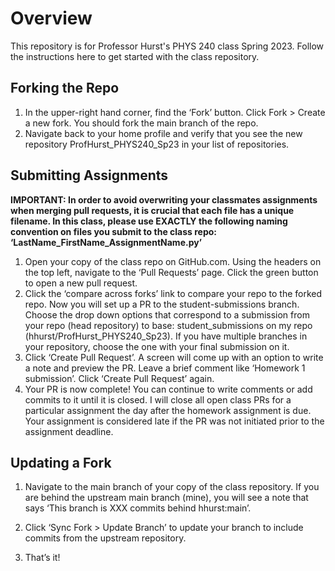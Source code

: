# Overview

This repository is for Professor Hurst's PHYS 240 class Spring 2023. Follow the instructions here to get started with the class repository.

## Forking the Repo

1. In the upper-right hand corner, find the ‘Fork’ button. Click Fork > Create a new fork. You should fork the main branch of the repo. 
2. Navigate back to your home profile and verify that you see the new repository ProfHurst_PHYS240_Sp23 in your list of repositories.

## Submitting Assignments

**IMPORTANT: In order to avoid overwriting your classmates assignments when merging pull requests, it is crucial that each file has a unique filename. In this class, please use EXACTLY the following naming convention on files you submit to the class repo: 
‘LastName_FirstName_AssignmentName.py’**

1. Open your copy of the class repo on GitHub.com. Using the headers on the top left, navigate to the ‘Pull Requests’ page. Click the green button to open a new pull request. 
2. Click the ‘compare across forks’ link to compare your repo to the forked repo. Now you will set up a PR to the student-submissions branch. Choose the drop down options that correspond to a submission from your repo (head repository) to base: student_submissions on my repo (hhurst/ProfHurst_PHYS240_Sp23). If you have multiple branches in your repository, choose the one with your final submission on it. 
3. Click ‘Create Pull Request’. A screen will come up with an option to write a note and preview the PR. Leave a brief comment like ‘Homework 1 submission’. Click ‘Create Pull Request’ again. 
4. Your PR is now complete! You can continue to write comments or add commits to it until it is closed. I will close all open class PRs for a particular assignment the day after the homework assignment is due. Your assignment is considered late if the PR was not initiated prior to the assignment deadline. 

## Updating a Fork

1. Navigate to the main branch of your copy of the class repository. If you are behind the upstream main branch (mine), you will see a note that says ‘This branch is XXX commits behind hhurst:main’. 
2. Click ‘Sync Fork > Update Branch’ to update your branch to include commits from the upstream repository. 

3. That’s it!

